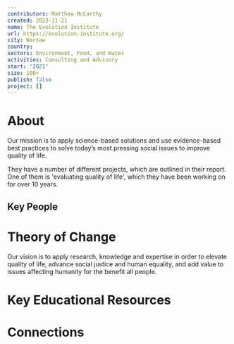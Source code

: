 ```yaml
---
contributors: Matthew McCarthy
created: 2023-11-21
name: The Evolution Institute
url: https://evolution-institute.org/
city: Warsaw
country: 
sectors: Environment, Food, and Water
activities: Consulting and Advisory
start: "2021"
size: 100+
publish: false
project: []
---
```


# About

Our mission is to apply science-based solutions and use evidence-based best practices to solve today’s most pressing social issues to improve quality of life.


They have a number of different projects, which are outlined in their report. One of them is 'evaluating quality of life', which they have been working on for over 10 years. 

## Key People

# Theory of Change

Our vision is to apply research, knowledge and expertise in order to elevate quality of life, advance social justice and human equality, and add value to issues affecting humanity for the benefit all people.
# Key Educational Resources


# Connections



